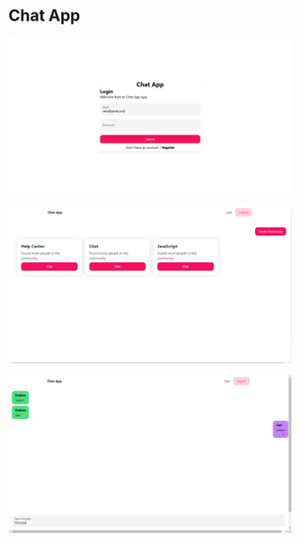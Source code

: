 # Chat App
 <div align="center">
  <a href="https://github.com/CanKayabas">
    <img src="https://github.com/CanKayabas/Chat-App/blob/main/Screenshot_1.png" alt="Picture" width="%100" height="%100">
  </a>
  </br>
  </br>
  <a href="https://github.com/CanKayabas">
    <img src="https://github.com/CanKayabas/Chat-App/blob/main/Screenshot_2.png" alt="Picture" width="%100" height="%100">
  </a>
  </br>
  </br>
  <a href="https://github.com/CanKayabas">
    <img src="https://github.com/CanKayabas/Chat-App/blob/main/Screenshot_3.png" alt="Picture" width="%100" height="%100">
  </a>
</div>  
